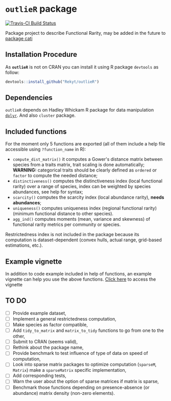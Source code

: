 # `outlieR` package
[![Travis-CI Build Status](https://travis-ci.org/Rekyt/outlieR.svg?branch=master)](https://travis-ci.org/Rekyt/outlieR)

Package project to describe Functional Rarity, may be added in the future to [package cati](http://github.com/adrientaudiere/cati/)

## Installation Procedure

As **`outlieR`** is not on CRAN you can install it using R package `devtools` as follow:

```r
devtools::install_github("Rekyt/outlieR")
```

## Dependencies

`outlieR` depends on Hadley Whickam R package for data manipulation [`dplyr`](http://github.com/hadley/dplyr). And also `cluster` package.

## Included functions

For the moment only 5 functions are exported (all of them include a help file accessible using `?function_name` in R):

- `compute_dist_matrix()`  it computes a Gower's distance matrix between species from a traits matrix, trait scaling is done automatically; **WARNING:** categorical traits should be clearly defined as `ordered` or `factor` to compute the needed distance;
- `distinctiveness()` computes the distinctiveness index (local functional rarity) over a range of species, index can be weighted by species abundances, see help for syntax;
- `scarcity()` computes the scarcity index (local abundance rarity), **needs abundances**;
- `uniqueness()` computes uniqueness index (regional functional rarity) (minimum functional distance to other species).
- `agg_ind()` computes moments (mean, variance and skewness) of functional rarity metrics per community or species.

Restrictedness index is not included in the package because its computation is dataset-dependent (convex hulls, actual range, grid-based estimations, etc.).

## Example vignette

In addition to code example included in help of functions, an example vignette can help you use the above functions. [Click here](vignettes/rarity_indices.Rmd) to access the vignette


## TO DO

- [ ] Provide example dataset,
- [ ] Implement a general restrictedness computation,
- [ ] Make species as factor compatible,
- [ ] Add `tidy_to_matrix` and `matrix_to_tidy` functions to go from one to the other,
- [ ] Submit to CRAN (seems valid),
- [ ] Rethink about the package name,
- [ ] Provide benchmark to test influence of type of data on speed of computation,
- [ ] Look into sparse matrix packages to optimize computation (`sparseM`, `Matrix`) make a `sparseMatrix` specific implementation,
- [ ] Add corresponding tests,
- [ ] Warn the user about the option of sparse matrices if matrix is sparse,
- [ ] Benchmark those functions depending on presence-absence (or abundance) matrix density (non-zero elements).
